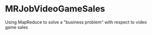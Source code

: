 # MRJobVideoGameSales
Using MapReduce to solve a "business problem" with respect to video game sales
